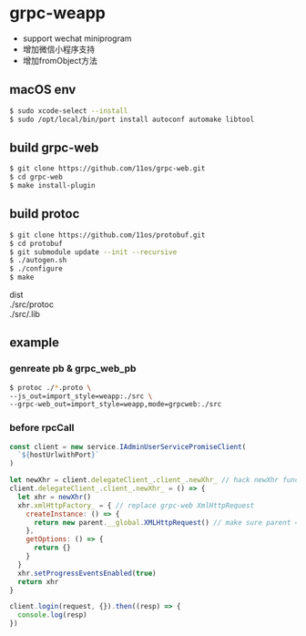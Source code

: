 # grpc-weapp

- support wechat miniprogram  
- 增加微信小程序支持 
- 增加fromObject方法

## macOS env

```sh
$ sudo xcode-select --install 
$ sudo /opt/local/bin/port install autoconf automake libtool 
```

## build grpc-web

```sh
$ git clone https://github.com/11os/grpc-web.git 
$ cd grpc-web 
$ make install-plugin 
```

## build protoc

```sh
$ git clone https://github.com/11os/protobuf.git 
$ cd protobuf 
$ git submodule update --init --recursive 
$ ./autogen.sh 
$ ./configure 
$ make 
```

dist </br>
  ./src/protoc </br>
  ./src/.lib
   

## example

### genreate pb & grpc_web_pb

```sh
$ protoc ./*.proto \
--js_out=import_style=weapp:./src \
--grpc-web_out=import_style=weapp,mode=grpcweb:./src
```

### before rpcCall

```javascript
const client = new service.IAdminUserServicePromiseClient(
  `${hostUrlwithPort}`
)

let newXhr = client.delegateClient_.client_.newXhr_ // hack newXhr function
client.delegateClient_.client_.newXhr_ = () => {
  let xhr = newXhr()
  xhr.xmlHttpFactory_ = { // replace grpc-web XmlHttpRequest 
    createInstance: () => {
      return new parent.__global.XMLHttpRequest() // make sure parent = window
    },
    getOptions: () => {
      return {}
    }
  }
  xhr.setProgressEventsEnabled(true)
  return xhr
}

client.login(request, {}).then((resp) => {
  console.log(resp)
})

```
